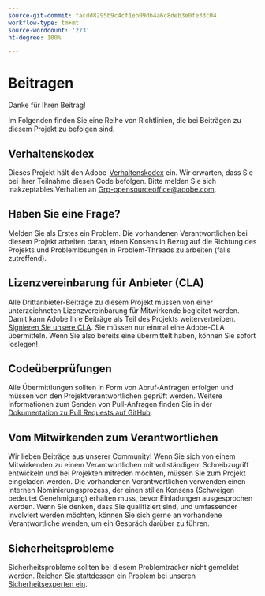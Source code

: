```yaml
---
source-git-commit: facdd8295b9c4cf1eb09db4a6c8deb3e0fe33c04
workflow-type: tm+mt
source-wordcount: '273'
ht-degree: 100%

---
```


# Beitragen

Danke für Ihren Beitrag!

Im Folgenden finden Sie eine Reihe von Richtlinien, die bei Beiträgen zu diesem Projekt zu befolgen sind.

## Verhaltenskodex

Dieses Projekt hält den Adobe-[Verhaltenskodex](code-of-conduct.md) ein. Wir erwarten, dass Sie bei Ihrer Teilnahme diesen Code befolgen. Bitte melden Sie sich inakzeptables Verhalten an
[Grp-opensourceoffice@adobe.com](mailto:Grp-opensourceoffice@adobe.com).

## Haben Sie eine Frage?

Melden Sie als Erstes ein Problem. Die vorhandenen Verantwortlichen bei diesem Projekt arbeiten daran, einen Konsens in Bezug auf die Richtung des Projekts und Problemlösungen in Problem-Threads zu arbeiten (falls zutreffend).

## Lizenzvereinbarung für Anbieter (CLA)

Alle Drittanbieter-Beiträge zu diesem Projekt müssen von einer unterzeichneten Lizenzvereinbarung für Mitwirkende begleitet werden. Damit kann Adobe Ihre Beiträge als Teil des Projekts weitervertreiben. [Signieren Sie unsere CLA](https://opensource.adobe.com/cla.html). Sie müssen nur einmal eine Adobe-CLA übermitteln. Wenn Sie also bereits eine übermittelt haben, können Sie sofort loslegen!

## Codeüberprüfungen

Alle Übermittlungen sollten in Form von Abruf-Anfragen erfolgen und müssen von den Projektverantwortlichen geprüft werden. Weitere Informationen zum Senden von Pull-Anfragen finden Sie in der [Dokumentation zu Pull Requests auf GitHub](https://help.github.com/articles/about-pull-requests/).

<!--
Lastly, please follow the [pull request template](PULL_REQUEST_TEMPLATE.md) when
submitting a pull request!
-->

## Vom Mitwirkenden zum Verantwortlichen

Wir lieben Beiträge aus unserer Community! Wenn Sie sich von einem Mitwirkenden zu einem Verantwortlichen mit vollständigem Schreibzugriff entwickeln und bei Projekten mitreden möchten, müssen Sie zum Projekt eingeladen werden. Die vorhandenen Verantwortlichen verwenden einen internen Nominierungsprozess, der einen stillen Konsens (Schweigen bedeutet Genehmigung) erhalten muss, bevor Einladungen ausgesprochen werden. Wenn Sie denken, dass Sie qualifiziert sind, und umfassender involviert werden möchten, können Sie sich gerne an vorhandene Verantwortliche wenden, um ein Gespräch darüber zu führen.

## Sicherheitsprobleme

Sicherheitsprobleme sollten bei diesem Problemtracker nicht gemeldet werden. [Reichen Sie stattdessen ein Problem bei unseren Sicherheitsexperten ein](https://helpx.adobe.com/de/security/alertus.html).
